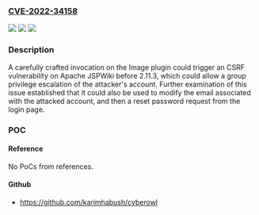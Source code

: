 ### [CVE-2022-34158](https://cve.mitre.org/cgi-bin/cvename.cgi?name=CVE-2022-34158)
![](https://img.shields.io/static/v1?label=Product&message=Apache%20JSPWiki&color=blue)
![](https://img.shields.io/static/v1?label=Version&message=%3C%3D%20Apache%20JSPWiki%20up%20to%202.11.2%20&color=brighgreen)
![](https://img.shields.io/static/v1?label=Vulnerability&message=CSRF%20group%20privilege%20escalation&color=brighgreen)

### Description

A carefully crafted invocation on the Image plugin could trigger an CSRF vulnerability on Apache JSPWiki before 2.11.3, which could allow a group privilege escalation of the attacker's account. Further examination of this issue established that it could also be used to modify the email associated with the attacked account, and then a reset password request from the login page.

### POC

#### Reference
No PoCs from references.

#### Github
- https://github.com/karimhabush/cyberowl

